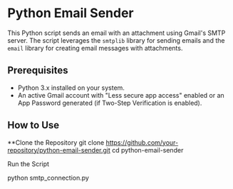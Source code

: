 # Python Email Sender

This Python script sends an email with an attachment using Gmail's SMTP server. The script leverages the `smtplib` library for sending emails and the `email` library for creating email messages with attachments.

## Prerequisites

- Python 3.x installed on your system.
- An active Gmail account with "Less secure app access" enabled or an App Password generated (if Two-Step Verification is enabled).

## How to Use

**Clone the Repository
   git clone https://github.com/your-repository/python-email-sender.git
   cd python-email-sender






Run the Script

python smtp_connection.py
